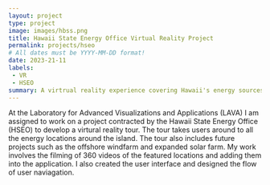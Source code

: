 ```yaml
---
layout: project
type: project
image: images/hbss.png
title: Hawaii State Energy Office Virtual Reality Project
permalink: projects/hseo
# All dates must be YYYY-MM-DD format!
date: 2023-21-11
labels:
 - VR
 - HSEO
summary: A virtrual reality experience covering Hawaii's energy sources made for the Hawaii State Energy Office
---
```



At the Laboratory for Advanced Visualizations and Applications (LAVA) I am assigned to work on a project contracted by the Hawaii State Energy Office (HSEO) to develop a virtural reality tour. The tour takes users around to all the energy locations around the island. The tour also includes future projects such as the offshore windfarm and expanded solar farm. My work involves the filming of 360 videos of the featured locations and adding them into the application. I also created the user interface and designed the flow of user naviagation. 

